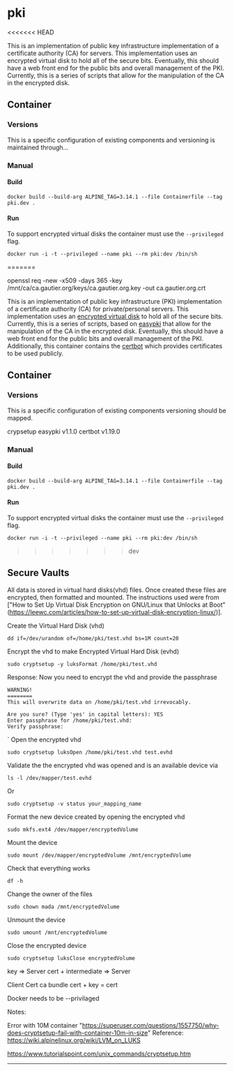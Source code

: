 # pki
<<<<<<< HEAD

This is an implementation of public key infrastructure implementation of a certificate authority (CA) for servers. This implementation uses an encrypted virtual disk to hold all of the secure bits.  Eventually, this should have a web front end for the public bits and overall management of the PKI. Currently, this is a series of scripts that allow for the manipulation of the CA in the encrypted disk.

## Container

### Versions

This is a specific configuration of existing components and versioning is maintained through...

### Manual

#### Build
```
docker build --build-arg ALPINE_TAG=3.14.1 --file Containerfile --tag pki.dev .
```

#### Run

To support encrypted virtual disks the container must use the `--privileged` flag.

```
docker run -i -t --privileged --name pki --rm pki:dev /bin/sh
```
=======


openssl req -new -x509 -days 365 -key /mnt/ca/ca.gautier.org/keys/ca.gautier.org.key -out ca.gautier.org.crt 

This is an implementation of public key infrastructure (PKI) implementation of a certificate authority (CA) for private/personal servers. This implementation uses an [encrypted virtual disk](https://gitlab.com/cryptsetup/cryptsetup) to hold all of the secure bits. Currently, this is a series of scripts, based on [easypki](https://github.com/google/easypki) that allow for the manipulation of the CA in the encrypted disk. Eventually, this should have a web front end for the public bits and overall management of the PKI. Additionally, this container contains the [certbot](https://certbot.eff.org) which provides certificates to be used publicly.

## Container

### Versions

This is a specific configuration of existing components versioning should be mapped.

crypsetup 
easypki v1.1.0
certbot v1.19.0


### Manual

#### Build
```
docker build --build-arg ALPINE_TAG=3.14.1 --file Containerfile --tag pki.dev .
```

#### Run

To support encrypted virtual disks the container must use the `--privileged` flag.

```
docker run -i -t --privileged --name pki --rm pki:dev /bin/sh
```


>>>>>>> dev

## Secure Vaults

All data is stored in virtual hard disks(vhd) files.  Once created these files are encrypted, then formatted and mounted. The instructions used 
were from ["How to Set Up Virtual Disk Encryption on GNU/Linux that Unlocks at Boot"(https://leewc.com/articles/how-to-set-up-virtual-disk-encryption-linux/)].

Create the Virtual Hard Disk (vhd)
```
dd if=/dev/urandom of=/home/pki/test.vhd bs=1M count=20
```

Encrypt the vhd to make Encrypted Virtual Hard Disk (evhd)
```
sudo cryptsetup -y luksFormat /home/pki/test.vhd
```
Response: Now you need to encrypt the vhd and provide the passphrase
```
WARNING!
========
This will overwrite data on /home/pki/test.vhd irrevocably.

Are you sure? (Type 'yes' in capital letters): YES
Enter passphrase for /home/pki/test.vhd: 
Verify passphrase: 
```

`
Open the encrypted vhd
```
sudo cryptsetup luksOpen /home/pki/test.vhd test.evhd
```

Validate the the encrypted vhd was opened and is an available device via
```
ls -l /dev/mapper/test.evhd
```

Or

```
sudo cryptsetup -v status your_mapping_name
```

Format the new device created by opening the encrypted vhd
```
sudo mkfs.ext4 /dev/mapper/encryptedVolume
```

Mount the device
```
sudo mount /dev/mapper/encryptedVolume /mnt/encryptedVolume
```

Check that everything works
```
df -h
```

Change the owner of the files
```
sudo chown mada /mnt/encryptedVolume
```

Unmount the device
```
sudo umount /mnt/encryptedVolume
```

Close the encrypted device
```
sudo cryptsetup luksClose encryptedVolume
```


 
key => Server
cert + intermediate => Server

Client Cert
ca bundle
cert + key = cert


Docker needs to be --privilaged

Notes: 

Error with 10M container "https://superuser.com/questions/1557750/why-does-cryptsetup-fail-with-container-10m-in-size"
Reference: https://wiki.alpinelinux.org/wiki/LVM_on_LUKS

https://www.tutorialspoint.com/unix_commands/cryptsetup.htm


- - - - - - - - - -

